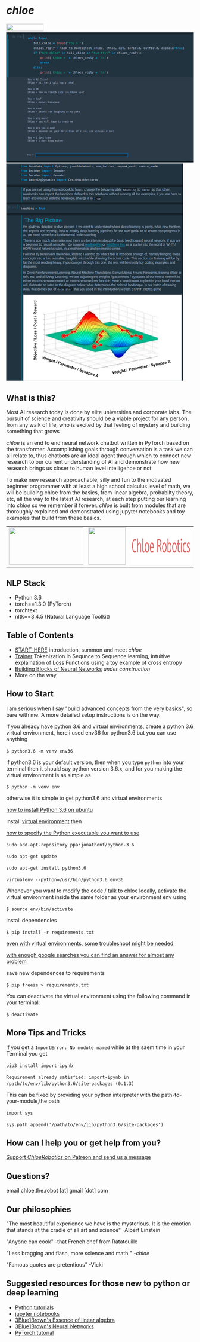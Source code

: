 # *chloe*

<img src="https://raw.githubusercontent.com/dwyl/repo-badges/master/highresPNGs/start-with-why-HiRes.png" height="20" width="100">

<img src="saved/images/talktochloe.png">
<img src="saved/images/losslesson.png">

## What is this?

Most AI research today is done by elite universities and corporate labs. The pursuit of science and creativity should be a viable project for any person, from any walk of life, who is excited by that feeling of mystery and building something that grows  

*chloe* is an end to end neural network chatbot written in PyTorch based on the transformer. Accomplishing goals through conversation is a task we can all relate to, thus chatbots are an ideal agent through which to connect new research to our current understanding of AI and demonstrate how new research brings us closer to human level intelligence or not

To make new research approachable, silly and fun to the motivated beginner programmer  with at least a high school calculus level of math, we will be building chloe from the basics, from linear algebra, probabilty theory, etc, all the way to the latest AI research, at each step putting our learning into *chloe* so we remember it forever. *chloe* is built from modules that are thoroughly explained and demonstrated using jupyter notebooks and toy examples that build from these basics.  

<table ><tr style="background:transparent; border: none;">
<td style="background:transparent; border: none;"><img width="200" height="100" src="https://venturebeat.com/wp-content/uploads/2019/06/pytorch.jpg">
</td>
<td style="background:transparent; border: none;"><img width="100" height="100" src="https://avatars3.githubusercontent.com/u/56938552?s=100&v=1"></td>
<td style="background:transparent; border: none;"><img width="300" height="100" src="saved/images/ChloeRobotics.png"></td>
</tr></table>

## NLP Stack 

- Python 3.6
- torch==1.3.0 (PyTorch)
- torchtext 
- nltk==3.4.5 (Natural Language Toolkit)

## Table of Contents

- [START_HERE](START_HERE.ipynb) introduction, summon and meet *chloe*
- [Trainer](notebooks/Trainer.ipynb) Tokenization in Sequnce to Sequence learning, intuitive explaination of Loss Functions using a toy example of cross entropy  
- [Building Blocks of Neural Networks](notebooks/Elements.ipynb) *under construction*
- More on the way

## How to Start

I am serious when I say "build advanced concepts from the very basics", so bare with me. A more detailed setup instructions is on the way. 


if you already have python 3.6 and virtual environments, create a python 3.6 virtual environment, here i used env36 for python3.6 but you can use anything

`$ python3.6 -m venv env36`

if python3.6 is your default version, then when you type `python` into your terminal then it should say python version 3.6.x, and for you making the virtual environment is as simple as 

`$ python -m venv env`

otherwise it is simple to get python3.6 and virtual environments

[how to install Python 3.6 on ubuntu](http://ubuntuhandbook.org/index.php/2017/07/install-python-3-6-1-in-ubuntu-16-04-lts/)

install [virtual environment](https://towardsdatascience.com/virtual-environments-104c62d48c54) then 

[how to specify the Python executable you want to use](https://stackoverflow.com/questions/1534210/use-different-python-version-with-virtualenv)


`sudo add-apt-repository ppa:jonathonf/python-3.6`

`sudo apt-get update`

`sudo apt-get install python3.6`

`virtualenv --python=/usr/bin/python3.6 env36`


Whenever you want to modify the code / talk to chloe locally, activate the virtual environment inside the same folder as your environment env using 

`$ source env/bin/activate`

install dependencies

`$ pip install -r requirements.txt`

[even with virtual environments, some troubleshoot might be needed](https://github.com/tensorflow/tensorflow/issues/559)

[with enough google searches you can find an answer for almost any problem](https://stackoverflow.com/questions/45912674/attributeerror-module-numpy-core-multiarray-has-no-attribute-einsum)

save new dependences to requirements

`$ pip freeze > requirements.txt`

You can deactivate the virtual environment using the following command in your terminal:

`$ deactivate`

## More Tips and Tricks

if you get a `ImportError: No module named` while at the saem time in your Terminal you get 

`pip3 install import-ipynb`


`Requirement already satisfied: import-ipynb in /path/to/env/lib/python3.6/site-packages (0.1.3)`


This can be fixed by providing your python interpreter with the path-to-your-module,the path 

`import sys`

`sys.path.append('/path/to/env/lib/python3.6/site-packages')` 

## How can I help you or get help from you?

[Support *ChloeRobotics* on Patreon and send us a message](https://www.patreon.com/chloerobotics)

## Questions?

email chloe.the.robot [at] gmail [dot] com 

## Our philosophies

"The most beautiful experience we have is the mysterious. It is the  emotion that stands at the cradle of all art and science" -Albert Einstein

"Anyone can cook" -that French chef from Ratatouille

"Less bragging and flash, more science and math " -*chloe* 

"Famous quotes are pretentious" -Vicki 

## Suggested resources for those new to python or deep learning 

- [Python tutorials](https://www.learnpython.org/) 
- [jupyter notebooks](https://youtu.be/pxPzuyCOoMI) 
- [3Blue1Brown's Essence of linear algebra](https://youtu.be/fNk_zzaMoSs) 
- [3Blue1Brown's Neural Networks](https://youtu.be/aircAruvnKk)
- [PyTorch tutorial](https://pytorch.org/tutorials/beginner/blitz/tensor_tutorial.html#sphx-glr-beginner-blitz-tensor-tutorial-py) 